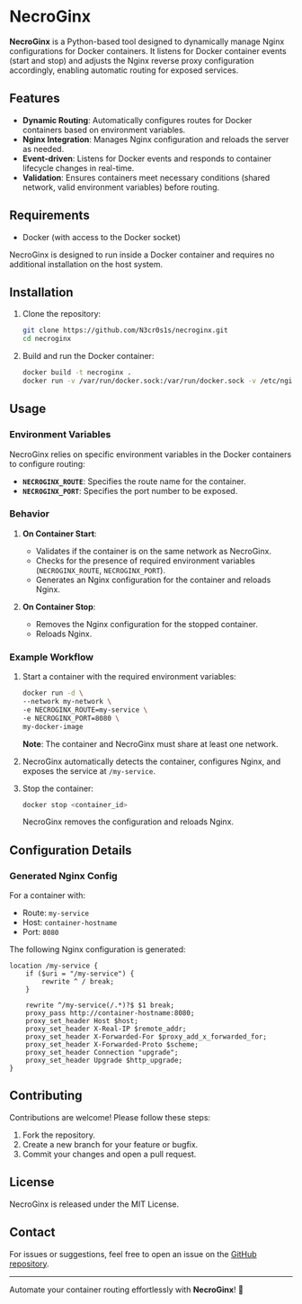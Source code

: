 NecroGinx
=========

**NecroGinx** is a Python-based tool designed to dynamically manage Nginx configurations for Docker containers. It listens for Docker container events (start and stop) and adjusts the Nginx reverse proxy configuration accordingly, enabling automatic routing for exposed services.

Features
--------

*   **Dynamic Routing**: Automatically configures routes for Docker containers based on environment variables.
*   **Nginx Integration**: Manages Nginx configuration and reloads the server as needed.
*   **Event-driven**: Listens for Docker events and responds to container lifecycle changes in real-time.
*   **Validation**: Ensures containers meet necessary conditions (shared network, valid environment variables) before routing.

Requirements
------------

*   Docker (with access to the Docker socket)

NecroGinx is designed to run inside a Docker container and requires no additional installation on the host system.

Installation
------------

1.  Clone the repository:

    ```bash
    git clone https://github.com/N3cr0s1s/necroginx.git
    cd necroginx
    ```

2.  Build and run the Docker container:

    ```bash
    docker build -t necroginx .
    docker run -v /var/run/docker.sock:/var/run/docker.sock -v /etc/nginx/conf.d:/etc/nginx/conf.d necroginx
    ```


Usage
-----

### Environment Variables

NecroGinx relies on specific environment variables in the Docker containers to configure routing:

*   **`NECROGINX_ROUTE`**: Specifies the route name for the container.
*   **`NECROGINX_PORT`**: Specifies the port number to be exposed.

### Behavior

1.  **On Container Start**:

    *   Validates if the container is on the same network as NecroGinx.
    *   Checks for the presence of required environment variables (`NECROGINX_ROUTE`, `NECROGINX_PORT`).
    *   Generates an Nginx configuration for the container and reloads Nginx.
2.  **On Container Stop**:

    *   Removes the Nginx configuration for the stopped container.
    *   Reloads Nginx.

### Example Workflow

1.  Start a container with the required environment variables:

    ```bash
    docker run -d \
    --network my-network \
    -e NECROGINX_ROUTE=my-service \
    -e NECROGINX_PORT=8080 \
    my-docker-image
    ```

    **Note**: The container and NecroGinx must share at least one network.

2.  NecroGinx automatically detects the container, configures Nginx, and exposes the service at `/my-service`.

3.  Stop the container:

    ```bash
    docker stop <container_id>
    ```

    NecroGinx removes the configuration and reloads Nginx.


Configuration Details
---------------------

### Generated Nginx Config

For a container with:

*   Route: `my-service`
*   Host: `container-hostname`
*   Port: `8080`

The following Nginx configuration is generated:

```nginx
location /my-service {
    if ($uri = "/my-service") {
        rewrite ^ / break;
    }

    rewrite ^/my-service(/.*)?$ $1 break;
    proxy_pass http://container-hostname:8080;
    proxy_set_header Host $host;
    proxy_set_header X-Real-IP $remote_addr;
    proxy_set_header X-Forwarded-For $proxy_add_x_forwarded_for;
    proxy_set_header X-Forwarded-Proto $scheme;
    proxy_set_header Connection "upgrade";
    proxy_set_header Upgrade $http_upgrade;
}
```

Contributing
------------

Contributions are welcome! Please follow these steps:

1.  Fork the repository.
2.  Create a new branch for your feature or bugfix.
3.  Commit your changes and open a pull request.

License
-------

NecroGinx is released under the MIT License.

Contact
-------

For issues or suggestions, feel free to open an issue on the [GitHub repository](https://github.com/yourusername/NecroGinx).

* * *

Automate your container routing effortlessly with **NecroGinx**! 🚀